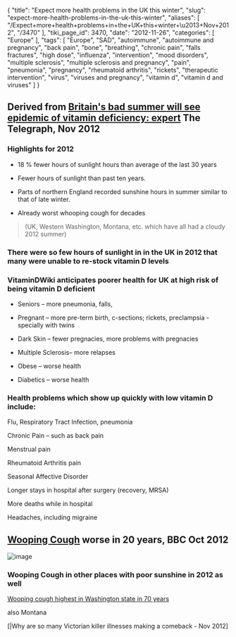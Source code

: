 {
    "title": "Expect more health problems in the UK this winter",
    "slug": "expect-more-health-problems-in-the-uk-this-winter",
    "aliases": [
        "/Expect+more+health+problems+in+the+UK+this+winter+\u2013+Nov+2012",
        "/3470"
    ],
    "tiki_page_id": 3470,
    "date": "2012-11-26",
    "categories": [
        "Europe"
    ],
    "tags": [
        "Europe",
        "SAD",
        "autoimmune",
        "autoimmune and pregnancy",
        "back pain",
        "bone",
        "breathing",
        "chronic pain",
        "falls fractures",
        "high dose",
        "influenza",
        "intervention",
        "mood disorders",
        "multiple sclerosis",
        "multiple sclerosis and pregnancy",
        "pain",
        "pneumonia",
        "pregnancy",
        "rheumatoid arthritis",
        "rickets",
        "therapeutic intervention",
        "virus",
        "viruses and pregnancy",
        "vitamin d",
        "vitamin d and viruses"
    ]
}


## Derived from [Britain's bad summer will see epidemic of vitamin deficiency: expert](http://www.telegraph.co.uk/health/healthnews/9698670/Britains-bad-summer-will-see-epidemic-of-vitamin-deficiency-expert.html) The Telegraph, Nov 2012

### Highlights for 2012

* 18 % fewer hours of sunlight hours than average of the last 30 years 

* Fewer hours of sunlight than past ten years.

* Parts of northern England recorded sunshine hours in summer similar to that of late winter.

* Already worst whooping cough for decades 

> (UK, Western Washington, Montana, etc. which have all had a cloudy 2012 summer) 

### There were so few hours of sunlight in in the UK in 2012 that many were unable to re-stock vitamin D levels

### VitaminDWiki anticipates poorer health for UK at high risk of being vitamin D deficient

* Seniors – more pneumonia, falls, 

* Pregnant – more pre-term birth, c-sections; rickets, preclampsia - specially with twins

* Dark Skin – fewer pregnacies, more problems with pregnacies

* Multiple Sclerosis– more relapses

* Obese – worse health

* Diabetics – worse health

### Health problems which show up quickly with low vitamin D include:

Flu, Respiratory Tract Infection, pneumonia

Chronic Pain – such as back pain

Menstrual pain

Rheumatoid Arthritis pain

Seasonal Affective Disorder

Longer stays in hospital after surgery (recovery, MRSA)

More deaths while in hospital

Headaches, including migraine 

## [Wooping Cough](http://www.bbc.co.uk/news/uk-20080472) worse in 20 years, BBC Oct 2012

<img src="https://d378j1rmrlek7x.cloudfront.net/attachments/jpeg/uk-whooping-cough.jpg" alt="image">

### Wooping Cough in other places with poor sunshine in 2012 as well

[Wooping cough highest  in Washington state in 70 years](http://www.khq.com/story/20114031/whooping-cough-epidemic-slows%20) 

also Montana

[|Why are so many Victorian killer illnesses making a comeback - Nov 2012]